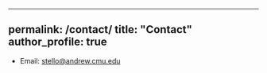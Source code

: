 
---
permalink: /contact/
title: "Contact"
author_profile: true
---

- Email: stello@andrew.cmu.edu
